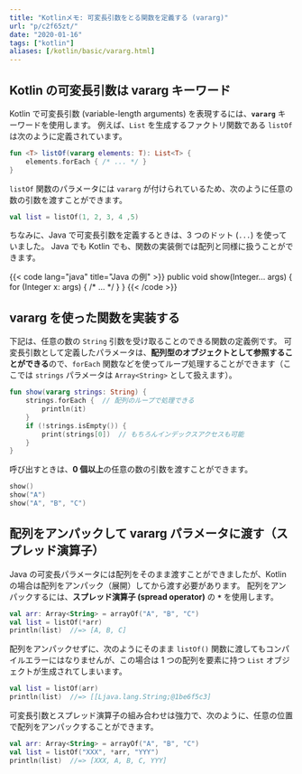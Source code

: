 ```yaml
---
title: "Kotlinメモ: 可変長引数をとる関数を定義する (vararg)"
url: "p/c2f65zt/"
date: "2020-01-16"
tags: ["kotlin"]
aliases: [/kotlin/basic/vararg.html]
---
```


Kotlin の可変長引数は vararg キーワード
----

Kotlin で可変長引数 (variable-length arguments) を表現するには、**`vararg`** キーワードを使用します。
例えば、`List` を生成するファクトリ関数である `listOf` は次のように定義されています。

```kotlin
fun <T> listOf(vararg elements: T): List<T> {
    elements.forEach { /* ... */ }
}
```

`listOf` 関数のパラメータには `vararg` が付けられているため、次のように任意の数の引数を渡すことができます。

```kotlin
val list = listOf(1, 2, 3, 4 ,5)
```

ちなみに、Java で可変長引数を定義するときは、3 つのドット (`...`) を使っていました。
Java でも Kotlin でも、関数の実装側では配列と同様に扱うことができます。

{{< code lang="java" title="Java の例" >}}
public void show(Integer... args) {
    for (Integer x: args) { /* ... */ }
}
{{< /code >}}


vararg を使った関数を実装する
----

下記は、任意の数の `String` 引数を受け取ることのできる関数の定義例です。
可変長引数として定義したパラメータは、**配列型のオブジェクトとして参照することができる**ので、`forEach` 関数などを使ってループ処理することができます（ここでは `strings` パラメータは `Array<String>` として扱えます）。

```kotlin
fun show(vararg strings: String) {
    strings.forEach {  // 配列のループで処理できる
        println(it)
    }
    if (!strings.isEmpty()) {
        print(strings[0])  // もちろんインデックスアクセスも可能
    }
}
```

呼び出すときは、**0 個以上**の任意の数の引数を渡すことができます。

```kotlin
show()
show("A")
show("A", "B", "C")
```


配列をアンパックして vararg パラメータに渡す（スプレッド演算子）
----

Java の可変長パラメータには配列をそのまま渡すことができましたが、Kotlin の場合は配列をアンパック（展開）してから渡す必要があります。
配列をアンパックするには、**スプレッド演算子 (spread operator)** の **`*`** を使用します。

```kotlin
val arr: Array<String> = arrayOf("A", "B", "C")
val list = listOf(*arr)
println(list)  //=> [A, B, C]
```

配列をアンパックせずに、次のようにそのまま `listOf()` 関数に渡してもコンパイルエラーにはなりませんが、この場合は 1 つの配列を要素に持つ `List` オブジェクトが生成されてしまいます。

```kotlin
val list = listOf(arr)
println(list)  //=> [[Ljava.lang.String;@1be6f5c3]
```

可変長引数とスプレッド演算子の組み合わせは強力で、次のように、任意の位置で配列をアンパックすることができます。

```kotlin
val arr: Array<String> = arrayOf("A", "B", "C")
val list = listOf("XXX", *arr, "YYY")
println(list)  //=> [XXX, A, B, C, YYY]
```

